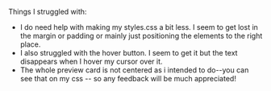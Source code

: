 Things I struggled with:
- I do need help with making my styles.css a bit less. I seem to get lost in the margin or padding or mainly just positioning the elements to the right place.
- I also struggled with the hover button. I seem to get it but the text disappears when I hover my cursor over it.
- The whole preview card is not centered as i intended to do--you can see that on my css -- so any feedback will be much appreciated!
